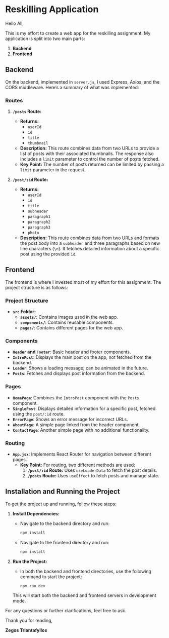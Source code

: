 # Reskilling Application

Hello All,

This is my effort to create a web app for the reskilling assignment. My application is split into two main parts:

1. **Backend**
2. **Frontend**

## Backend

On the backend, implemented in `server.js`, I used Express, Axios, and the CORS middleware. Here’s a summary of what was implemented:

### Routes

1. **`/posts` Route:**
   - **Returns:**
     - `userId`
     - `id`
     - `title`
     - `thumbnail`
   - **Description:** This route combines data from two URLs to provide a list of posts with their associated thumbnails. The response also includes a `limit` parameter to control the number of posts fetched.
   - **Key Point:** The number of posts returned can be limited by passing a `limit` parameter in the request.

2. **`/post/:id` Route:**
   - **Returns:**
     - `userId`
     - `id`
     - `title`
     - `subheader`
     - `paragraph1`
     - `paragraph2`
     - `paragraph3`
     - `photo`
   - **Description:** This route combines data from two URLs and formats the post body into a `subheader` and three paragraphs based on new line characters (`\n`). It fetches detailed information about a specific post using the provided `id`.

## Frontend

The frontend is where I invested most of my effort for this assignment. The project structure is as follows:

### Project Structure

- **`src` Folder:**
  - **`assets/`**: Contains images used in the web app.
  - **`components/`**: Contains reusable components.
  - **`pages/`**: Contains different pages for the web app.

### Components

- **`Header` and `Footer`**: Basic header and footer components.
- **`IntroPost`**: Displays the main post on the app, not fetched from the backend.
- **`Loader`**: Shows a loading message; can be animated in the future.
- **`Posts`**: Fetches and displays post information from the backend.

### Pages

- **`HomePage`**: Combines the `IntroPost` component with the `Posts` component.
- **`SinglePost`**: Displays detailed information for a specific post, fetched using the `post/:id` route.
- **`ErrorPage`**: Shows an error message for incorrect URLs.
- **`AboutPage`**: A simple page linked from the header component.
- **`ContactPage`**: Another simple page with no additional functionality.

### Routing

- **`App.jsx`**: Implements React Router for navigation between different pages.
  - **Key Point:** For routing, two different methods are used:
    1. **`/post/:id` Route:** Uses `useLoaderData` to fetch the post details.
    2. **`/posts` Route:** Uses `useEffect` to fetch posts and manage state.

## Installation and Running the Project

To get the project up and running, follow these steps:

1. **Install Dependencies:**

   - Navigate to the backend directory and run:
     ```bash
     npm install
     ```
   - Navigate to the frontend directory and run:
     ```bash
     npm install
     ```

2. **Run the Project:**

   - In both the backend and frontend directories, use the following command to start the project:
     ```bash
     npm run dev
     ```

   This will start both the backend and frontend servers in development mode.

For any questions or further clarifications, feel free to ask.

Thank you for reading,

**Zegos Triantafyllos**
